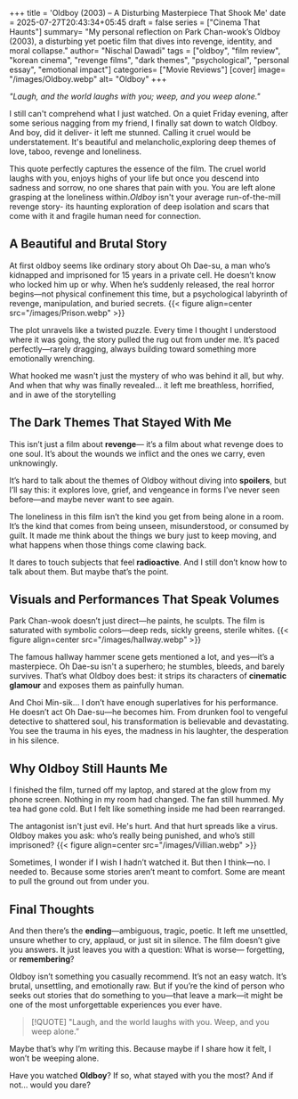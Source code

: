 +++
title = 'Oldboy (2003) – A Disturbing Masterpiece That Shook Me'
date = 2025-07-27T20:43:34+05:45
draft = false
series = ["Cinema That Haunts"]
summary= "My personal reflection on Park Chan-wook’s Oldboy (2003), a disturbing yet poetic film that dives into revenge, identity, and moral collapse."
author= "Nischal Dawadi"
tags = ["oldboy", "film review", "korean cinema", "revenge films", "dark themes", "psychological", "personal essay", "emotional impact"]
categories= ["Movie Reviews"]
[cover]
    image= "/images/Oldboy.webp"
    alt= "Oldboy"
+++

*"Laugh, and the world laughs with you; weep, and you weep alone."*

I still can't comprehend what I just watched. On a quiet Friday evening, after some serious nagging from my friend, I finally sat down to watch Oldboy. And boy, did it deliver- it left me stunned. Calling it cruel would be understatement. It's beautiful and melancholic,exploring deep themes of love, taboo, revenge and loneliness.

This quote perfectly captures the essence of the film. The cruel world laughs with you, enjoys highs of your life but once you descend into sadness and sorrow, no one shares that pain with you. You are left alone  grasping at the loneliness within.*Oldboy* isn't your average run-of-the-mill revenge story- its haunting exploration of deep isolation and scars that come with it and fragile human need for connection.

## A Beautiful and Brutal Story

At first oldboy seems like ordinary story about Oh Dae-su, a man who’s kidnapped and imprisoned for 15 years in a private cell. He doesn’t know who locked him up or why. When he’s suddenly released, the real horror begins—not physical confinement this time, but a psychological labyrinth of revenge, manipulation, and buried secrets.
{{< figure align=center src="/images/Prison.webp" >}}

The plot unravels like a twisted puzzle. Every time I thought I understood where it was going, the story pulled the rug out from under me. It’s paced perfectly—rarely dragging, always building toward something more emotionally wrenching.

What hooked me wasn't just the mystery of who was behind it all, but why. And when that why was finally revealed… it left me breathless, horrified, and in awe of the storytelling

## The Dark Themes That Stayed With Me

This isn’t just a film about **revenge**— it’s a film about what revenge does to one soul. It’s about the wounds we inflict and the ones we carry, even unknowingly.

It’s hard to talk about the themes of Oldboy without diving into **spoilers**, but I’ll say this: it explores love, grief, and vengeance in forms I’ve never seen before—and maybe never want to see again.

The loneliness in this film isn’t the kind you get from being alone in a room. It’s the kind that comes from being unseen, misunderstood, or consumed by guilt. It made me think about the things we bury just to keep moving, and what happens when those things come clawing back.

It dares to touch subjects that feel **radioactive**. And I still don’t know how to talk about them. But maybe that’s the point.

## Visuals and Performances That Speak Volumes

Park Chan-wook doesn’t just direct—he paints, he sculpts. The film is saturated with symbolic colors—deep reds, sickly greens, sterile whites. 
{{< figure align=center src="/images/hallway.webp" >}}

The famous hallway hammer scene gets mentioned a lot, and yes—it’s a masterpiece. Oh Dae-su isn't a superhero; he stumbles, bleeds, and barely survives. That’s what Oldboy does best: it strips its characters of **cinematic glamour** and exposes them as painfully human.

And Choi Min-sik… I don’t have enough superlatives for his performance. He doesn’t act Oh Dae-su—he becomes him. From drunken fool to vengeful detective to shattered soul, his transformation is believable and devastating. You see the trauma in his eyes, the madness in his laughter, the desperation in his silence.

## Why Oldboy Still Haunts Me

I finished the film, turned off my laptop, and stared at the glow from my phone screen. Nothing in my room had changed. The fan still hummed. My tea had gone cold. But I felt like something inside me had been rearranged.

The antagonist isn't just evil. He's hurt. And that hurt spreads like a virus. Oldboy makes you ask: who’s really being punished, and who’s still imprisoned?
{{< figure align=center src="/images/Villian.webp" >}}

Sometimes, I wonder if I wish I hadn’t watched it. But then I think—no. I needed to. Because some stories aren’t meant to comfort. Some are meant to pull the ground out from under you.


## Final Thoughts

And then there’s the **ending**—ambiguous, tragic, poetic. It left me unsettled, unsure whether to cry, applaud, or just sit in silence. The film doesn’t give you answers. It just leaves you with a question: What is worse— forgetting, or **remembering**?

Oldboy isn’t something you casually recommend. It’s not an easy watch. It’s brutal, unsettling, and emotionally raw. But if you’re the kind of person who seeks out stories that do something to you—that leave a mark—it might be one of the most unforgettable experiences you ever have.

>[!QUOTE]
 > "Laugh, and the world laughs with you. Weep, and you weep alone.”

Maybe that’s why I’m writing this. Because maybe if I share how it felt, I won’t be weeping alone.

Have you watched **Oldboy**? If so, what stayed with you the most?
And if not… would you dare?